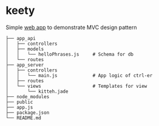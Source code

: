 # keety
Simple [web app](https://keety.herokuapp.com/) to demonstrate MVC design pattern

```
├── app_api                     
│   ├── controllers
│   ├── models
│   │   └── helloPhrases.js     # Schema for db
│   └── routes
├── app_server                  
│   ├── controllers
│   │   └── main.js             # App logic of ctrl-er
│   ├── routes
│   └── views                   # Templates for view
│       └── kitteh.jade
├── node_modules                
├── public                     
├── app.js                      
├── package.json                
└── README.md
```
